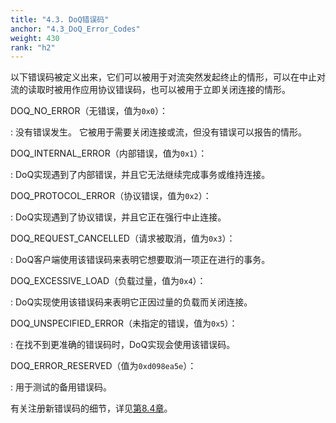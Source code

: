 ```yaml
---
title: "4.3. DoQ错误码"
anchor: "4.3_DoQ_Error_Codes"
weight: 430
rank: "h2"
---
```


以下错误码被定义出来，它们可以被用于对流突然发起终止的情形，可以在中止对流的读取时被用作应用协议错误码，也可以被用于立即关闭连接的情形。

DOQ_NO_ERROR（无错误，值为`0x0`）：

:   没有错误发生。
它被用于需要关闭连接或流，但没有错误可以报告的情形。

DOQ_INTERNAL_ERROR（内部错误，值为`0x1`）：

:   DoQ实现遇到了内部错误，并且它无法继续完成事务或维持连接。

DOQ_PROTOCOL_ERROR（协议错误，值为`0x2`）：

:   DoQ实现遇到了协议错误，并且它正在强行中止连接。

DOQ_REQUEST_CANCELLED（请求被取消，值为`0x3`）：

:   DoQ客户端使用该错误码来表明它想要取消一项正在进行的事务。

DOQ_EXCESSIVE_LOAD（负载过量，值为`0x4`）：

:   DoQ实现使用该错误码来表明它正因过量的负载而关闭连接。

DOQ_UNSPECIFIED_ERROR（未指定的错误，值为`0x5`）：

:   在找不到更准确的错误码时，DoQ实现会使用该错误码。

DOQ_ERROR_RESERVED（值为`0xd098ea5e`）：

:   用于测试的备用错误码。

有关注册新错误码的细节，详见[第8.4章](#8.4_DNS-over-QUIC_Error_Codes_Registry)。
